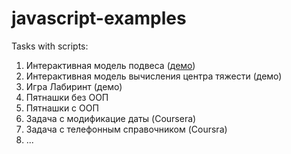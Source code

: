 # javascript-examples
Tasks with scripts:
1. Интерактивная модель подвеса (<a href="http://goshan.hostronavt.ru/suspensionAMS/%d0%bc%d0%be%d0%b4%d0%b5%d0%bb%d1%8c.html">демо</a>)
2. Интерактивная модель вычисления центра тяжести (демо)
3. Игра Лабиринт (демо)
4. Пятнашки без ООП
5. Пятнашки с ООП
6. Задача с модификацие даты (Coursera)
7. Задача с телефонным справочником (Coursra)
8. ...
